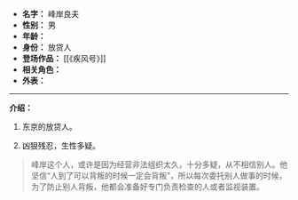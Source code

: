 
- **名字：** 峰岸良夫
- **性别：** 男
- **年龄：** 
- **身份：** 放贷人
- **登场作品：** [[《疾风号》]]
- **相关角色：** 
- **外表：** 

---

**介绍：** 

1. 东京的放贷人。

2. 凶狠残忍，生性多疑。

> 峰岸这个人，或许是因为经营非法组织太久，十分多疑，从不相信别人。他坚信“人到了可以背叛的时候一定会背叛”，所以每次委托别人做事的时候，为了防止别人背叛，他都会准备好专门负责检查的人或者监视装置。